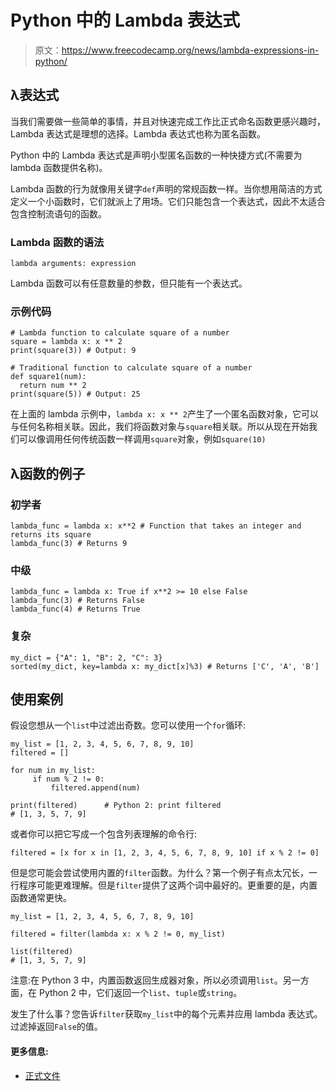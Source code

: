 # Python 中的 Lambda 表达式

> 原文：<https://www.freecodecamp.org/news/lambda-expressions-in-python/>

## **λ表达式**

当我们需要做一些简单的事情，并且对快速完成工作比正式命名函数更感兴趣时，Lambda 表达式是理想的选择。Lambda 表达式也称为匿名函数。

Python 中的 Lambda 表达式是声明小型匿名函数的一种快捷方式(不需要为 lambda 函数提供名称)。

Lambda 函数的行为就像用关键字`def`声明的常规函数一样。当你想用简洁的方式定义一个小函数时，它们就派上了用场。它们只能包含一个表达式，因此不太适合包含控制流语句的函数。

### Lambda 函数的语法

`lambda arguments: expression`

Lambda 函数可以有任意数量的参数，但只能有一个表达式。

### 示例代码

```
# Lambda function to calculate square of a number
square = lambda x: x ** 2
print(square(3)) # Output: 9

# Traditional function to calculate square of a number
def square1(num):
  return num ** 2
print(square(5)) # Output: 25
```

在上面的 lambda 示例中，`lambda x: x ** 2`产生了一个匿名函数对象，它可以与任何名称相关联。因此，我们将函数对象与`square`相关联。所以从现在开始我们可以像调用任何传统函数一样调用`square`对象，例如`square(10)`

## **λ函数的例子**

### **初学者**

```
lambda_func = lambda x: x**2 # Function that takes an integer and returns its square
lambda_func(3) # Returns 9
```

### **中级**

```
lambda_func = lambda x: True if x**2 >= 10 else False
lambda_func(3) # Returns False
lambda_func(4) # Returns True
```

### **复杂**

```
my_dict = {"A": 1, "B": 2, "C": 3}
sorted(my_dict, key=lambda x: my_dict[x]%3) # Returns ['C', 'A', 'B']
```

## 使用案例

假设您想从一个`list`中过滤出奇数。您可以使用一个`for`循环:

```
my_list = [1, 2, 3, 4, 5, 6, 7, 8, 9, 10]
filtered = []

for num in my_list:
     if num % 2 != 0:
         filtered.append(num)

print(filtered)      # Python 2: print filtered
# [1, 3, 5, 7, 9]
```

或者你可以把它写成一个包含列表理解的命令行:

```
filtered = [x for x in [1, 2, 3, 4, 5, 6, 7, 8, 9, 10] if x % 2 != 0]
```

但是您可能会尝试使用内置的`filter`函数。为什么？第一个例子有点太冗长，一行程序可能更难理解。但是`filter`提供了这两个词中最好的。更重要的是，内置函数通常更快。

```
my_list = [1, 2, 3, 4, 5, 6, 7, 8, 9, 10]

filtered = filter(lambda x: x % 2 != 0, my_list)

list(filtered)
# [1, 3, 5, 7, 9]
```

注意:在 Python 3 中，内置函数返回生成器对象，所以必须调用`list`。另一方面，在 Python 2 中，它们返回一个`list`、`tuple`或`string`。

发生了什么事？您告诉`filter`获取`my_list`中的每个元素并应用 lambda 表达式。过滤掉返回`False`的值。

#### **更多信息:**

*   [正式文件](https://docs.python.org/3/reference/expressions.html#lambda)